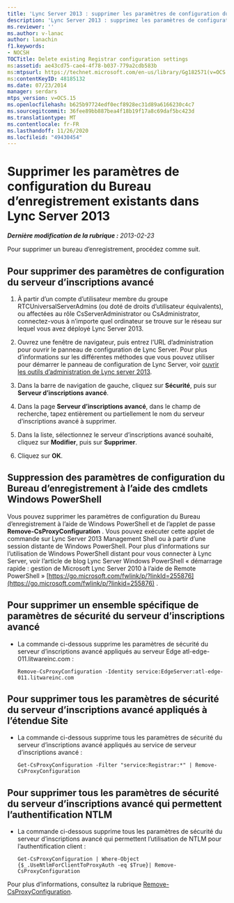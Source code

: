 ```yaml
---
title: 'Lync Server 2013 : supprimer les paramètres de configuration du Bureau d’enregistrement existants'
description: 'Lync Server 2013 : supprimez les paramètres de configuration du Bureau d’enregistrement existants.'
ms.reviewer: ''
ms.author: v-lanac
author: lanachin
f1.keywords:
- NOCSH
TOCTitle: Delete existing Registrar configuration settings
ms:assetid: ae43cd75-cae4-4f78-b037-779a2cdb583b
ms:mtpsurl: https://technet.microsoft.com/en-us/library/Gg182571(v=OCS.15)
ms:contentKeyID: 48185132
ms.date: 07/23/2014
manager: serdars
mtps_version: v=OCS.15
ms.openlocfilehash: b625b97724edf0ecf8928ec31d89a6166230c4c7
ms.sourcegitcommit: 36fee89bb887bea4f18b19f17a8c69daf5bc423d
ms.translationtype: MT
ms.contentlocale: fr-FR
ms.lasthandoff: 11/26/2020
ms.locfileid: "49430454"
---
```

# <a name="delete-existing-registrar-configuration-settings-in-lync-server-2013"></a>Supprimer les paramètres de configuration du Bureau d’enregistrement existants dans Lync Server 2013

<div data-xmlns="http://www.w3.org/1999/xhtml">

<div class="topic" data-xmlns="http://www.w3.org/1999/xhtml" data-msxsl="urn:schemas-microsoft-com:xslt" data-cs="https://msdn.microsoft.com/">

<div data-asp="https://msdn2.microsoft.com/asp">



</div>

<div id="mainSection">

<div id="mainBody">

<span> </span>

_**Dernière modification de la rubrique :** 2013-02-23_

Pour supprimer un bureau d’enregistrement, procédez comme suit.

<div>

## <a name="to-delete-registrar-configuration-settings"></a>Pour supprimer des paramètres de configuration du serveur d’inscriptions avancé

1.  À partir d’un compte d’utilisateur membre du groupe RTCUniversalServerAdmins (ou doté de droits d’utilisateur équivalents), ou affectées au rôle CsServerAdministrator ou CsAdministrator, connectez-vous à n’importe quel ordinateur se trouve sur le réseau sur lequel vous avez déployé Lync Server 2013.

2.  Ouvrez une fenêtre de navigateur, puis entrez l’URL d’administration pour ouvrir le panneau de configuration de Lync Server. Pour plus d’informations sur les différentes méthodes que vous pouvez utiliser pour démarrer le panneau de configuration de Lync Server, voir [ouvrir les outils d’administration de Lync server 2013](lync-server-2013-open-lync-server-administrative-tools.md).

3.  Dans la barre de navigation de gauche, cliquez sur **Sécurité**, puis sur **Serveur d’inscriptions avancé**.

4.  Dans la page **Serveur d’inscriptions avancé**, dans le champ de recherche, tapez entièrement ou partiellement le nom du serveur d’inscriptions avancé à supprimer.

5.  Dans la liste, sélectionnez le serveur d’inscriptions avancé souhaité, cliquez sur **Modifier**, puis sur **Supprimer**.

6.  Cliquez sur **OK**.

</div>

<div>

## <a name="removing-registrar-configuration-settings-by-using-windows-powershell-cmdlets"></a>Suppression des paramètres de configuration du Bureau d’enregistrement à l’aide des cmdlets Windows PowerShell

Vous pouvez supprimer les paramètres de configuration du Bureau d’enregistrement à l’aide de Windows PowerShell et de l’applet de passe **Remove-CsProxyConfiguration** . Vous pouvez exécuter cette applet de commande sur Lync Server 2013 Management Shell ou à partir d’une session distante de Windows PowerShell. Pour plus d’informations sur l’utilisation de Windows PowerShell distant pour vous connecter à Lync Server, voir l’article de blog Lync Server Windows PowerShell « démarrage rapide : gestion de Microsoft Lync Server 2010 à l’aide de Remote PowerShell » [https://go.microsoft.com/fwlink/p/?linkId=255876](https://go.microsoft.com/fwlink/p/?linkid=255876) .

<div>

## <a name="to-remove-a-specific-set-of-registrar-security-settings"></a>Pour supprimer un ensemble spécifique de paramètres de sécurité du serveur d’inscriptions avancé

  - La commande ci-dessous supprime les paramètres de sécurité du serveur d’inscriptions avancé appliqués au serveur Edge atl-edge-011.litwareinc.com :
    
        Remove-CsProxyConfiguration -Identity service:EdgeServer:atl-edge-011.litwareinc.com

</div>

<div>

## <a name="to-remove-all-of-the-registrar-security-settings-applied-to-the-site-scope"></a>Pour supprimer tous les paramètres de sécurité du serveur d’inscriptions avancé appliqués à l’étendue Site

  - La commande ci-dessous supprime tous les paramètres de sécurité du serveur d’inscriptions avancé appliqués au service de serveur d’inscriptions avancé :
    
        Get-CsProxyConfiguration -Filter "service:Registrar:*" | Remove-CsProxyConfiguration

</div>

<div>

## <a name="to-remove-all-of-the-registrar-security-settings-that-allow-ntlm-authentication"></a>Pour supprimer tous les paramètres de sécurité du serveur d’inscriptions avancé qui permettent l’authentification NTLM

  - La commande ci-dessous supprime tous les paramètres de sécurité du serveur d’inscriptions avancé qui permettent l’utilisation de NTLM pour l’authentification client :
    
        Get-CsProxyConfiguration | Where-Object {$_.UseNtlmForClientToProxyAuth -eq $True}| Remove-CsProxyConfiguration

</div>

Pour plus d’informations, consultez la rubrique [Remove-CsProxyConfiguration](https://docs.microsoft.com/powershell/module/skype/Remove-CsProxyConfiguration).

</div>

</div>

<span> </span>

</div>

</div>

</div>

